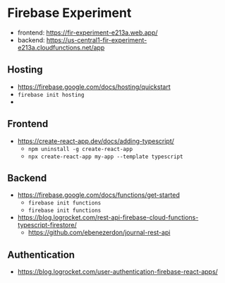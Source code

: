 # Firebase Experiment

- frontend: https://fir-experiment-e213a.web.app/
- backend: https://us-central1-fir-experiment-e213a.cloudfunctions.net/app

## Hosting

- https://firebase.google.com/docs/hosting/quickstart
- `firebase init hosting`
-

## Frontend

- https://create-react-app.dev/docs/adding-typescript/
  - `npm uninstall -g create-react-app`
  - `npx create-react-app my-app --template typescript`

## Backend

- https://firebase.google.com/docs/functions/get-started
  - `firebase init functions`
  - `firebase init functions`
- https://blog.logrocket.com/rest-api-firebase-cloud-functions-typescript-firestore/
  - https://github.com/ebenezerdon/journal-rest-api

## Authentication

- https://blog.logrocket.com/user-authentication-firebase-react-apps/
